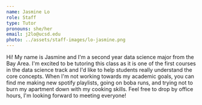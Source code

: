 ```yaml
---
name: Jasmine Lo
role: Staff
type: Tutor
pronouns: she/her
email: j2lo@ucsd.edu
photo: ../assets/staff-images/lo-jasmine.png
---
```

Hi! My name is Jasmine and I'm a second year data science major from the Bay Area. I'm excited to be tutoring this class as it is one of the first courses in the data science track and I'd like to help students really understand the core concepts. When I'm not working towards my academic goals, you can find me making new spotify playlists, going on boba runs, and trying not to burn my apartment down with my cooking skills. Feel free to drop by office hours, I'm looking forward to meeting everyone!